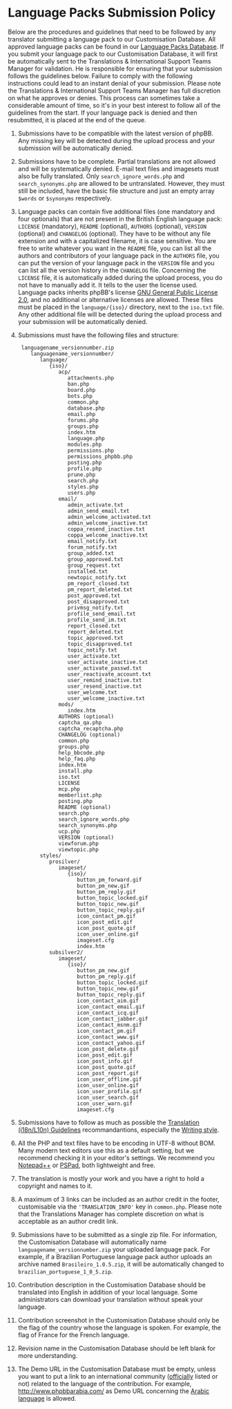 # Language Packs Submission Policy

Below are the procedures and guidelines that need to be followed by any translator submitting a language pack to our Customisation Database. All approved language packs can be found in our [Language Packs Database](https://www.phpbb.com/customise/db/language_packs-25/ "Language Packs Database"). If you submit your language pack to our Customisation Database, it will first be automatically sent to the Translations & International Support Teams Manager for validation. He is responsible for ensuring that your submission follows the guidelines below. Failure to comply with the following instructions could lead to an instant denial of your submission. Please note the Translations & International Support Teams Manager has full discretion on what he approves or denies. This process can sometimes take a considerable amount of time, so it's in your best interest to follow all of the guidelines from the start. If your language pack is denied and then resubmitted, it is placed at the end of the queue.

1. Submissions have to be compatible with the latest version of phpBB. Any missing key will be detected during the upload process and your submission will be automatically denied.

2. Submissions have to be complete. Partial translations are not allowed and will be systematically denied. E-mail text files and imagesets must also be fully translated. Only `search_ignore_words.php` and `search_synonyms.php` are allowed to be untranslated. However, they must still be included, have the basic file structure and just an empty array `$words` or `$synonyms` respectively.


3. Language packs can contain five additional files (one mandatory and four optionals) that are not present in the British English language pack: `LICENSE` (mandatory), `README` (optional), `AUTHORS` (optional), `VERSION` (optional) and `CHANGELOG` (optional). They have to be without any file extension and with a capitalized filename, it is case sensitive. You are free to write whatever you want in the `README` file, you can list all the authors and contributors of your language pack in the `AUTHORS` file, you can put the version of your language pack in the `VERSION` file and you can list all the version history in the `CHANGELOG` file. Concerning the `LICENSE` file, it is automatically added during the upload process, you do not have to manually add it. It tells to the user the license used. Language packs inherits phpBB's license [GNU General Public License 2.0](http://www.opensource.org/licenses/gpl-2.0.php "GNU General Public License 2.0"), and no additional or alternative licenses are allowed. These files must be placed in the `language/{iso}/` directory, next to the `iso.txt` file. Any other additional file will be detected during the upload process and your submission will be automatically denied.


4. Submissions must have the following files and structure:

        languagename_versionnumber.zip
           languagename_versionnumber/
              language/
                 {iso}/
                    acp/
                       attachments.php
                       ban.php
                       board.php
                       bots.php
                       common.php
                       database.php
                       email.php
                       forums.php
                       groups.php
                       index.htm
                       language.php
                       modules.php
                       permissions.php
                       permissions_phpbb.php
                       posting.php
                       profile.php
                       prune.php
                       search.php
                       styles.php
                       users.php
                    email/
                       admin_activate.txt
                       admin_send_email.txt
                       admin_welcome_activated.txt
                       admin_welcome_inactive.txt
                       coppa_resend_inactive.txt
                       coppa_welcome_inactive.txt
                       email_notify.txt
                       forum_notify.txt
                       group_added.txt
                       group_approved.txt
                       group_request.txt
                       installed.txt
                       newtopic_notify.txt
                       pm_report_closed.txt
                       pm_report_deleted.txt
                       post_approved.txt
                       post_disapproved.txt
                       privmsg_notify.txt
                       profile_send_email.txt
                       profile_send_im.txt
                       report_closed.txt
                       report_deleted.txt
                       topic_approved.txt
                       topic_disapproved.txt
                       topic_notify.txt
                       user_activate.txt
                       user_activate_inactive.txt
                       user_activate_passwd.txt
                       user_reactivate_account.txt
                       user_remind_inactive.txt
                       user_resend_inactive.txt
                       user_welcome.txt
                       user_welcome_inactive.txt
                    mods/
                       index.htm
                    AUTHORS (optional)
                    captcha_qa.php
                    captcha_recaptcha.php
                    CHANGELOG (optional)
                    common.php
                    groups.php
                    help_bbcode.php
                    help_faq.php
                    index.htm
                    install.php
                    iso.txt
                    LICENSE
                    mcp.php
                    memberlist.php
                    posting.php
                    README (optional)
                    search.php
                    search_ignore_words.php
                    search_synonyms.php
                    ucp.php
                    VERSION (optional)
                    viewforum.php
                    viewtopic.php
              styles/
                 prosilver/
                    imageset/
                       {iso}/
                          button_pm_forward.gif
                          button_pm_new.gif
                          button_pm_reply.gif
                          button_topic_locked.gif
                          button_topic_new.gif
                          button_topic_reply.gif
                          icon_contact_pm.gif
                          icon_post_edit.gif
                          icon_post_quote.gif
                          icon_user_online.gif
                          imageset.cfg
                          index.htm
                 subsilver2/
                    imageset/
                       {iso}/
                          button_pm_new.gif
                          button_pm_reply.gif
                          button_topic_locked.gif
                          button_topic_new.gif
                          button_topic_reply.gif
                          icon_contact_aim.gif
                          icon_contact_email.gif
                          icon_contact_icq.gif
                          icon_contact_jabber.gif
                          icon_contact_msnm.gif
                          icon_contact_pm.gif
                          icon_contact_www.gif
                          icon_contact_yahoo.gif
                          icon_post_delete.gif
                          icon_post_edit.gif
                          icon_post_info.gif
                          icon_post_quote.gif
                          icon_post_report.gif
                          icon_user_offline.gif
                          icon_user_online.gif
                          icon_user_profile.gif
                          icon_user_search.gif
                          icon_user_warn.gif
                          imageset.cfg


5. Submissions have to follow as much as possible the [Translation (i18n/L10n) Guidelines](https://area51.phpbb.com/docs/30x/coding-guidelines.html#translation "Translation (i18n/L10n) Guidelines") recommandantions, especially the [Writing style](https://area51.phpbb.com/docs/30x/coding-guidelines.html#writingstyle "Writing style").


6. All the PHP and text files have to be encoding in UTF-8 without BOM. Many modern text editors use this as a default setting, but we recommend checking it in your editor's settings. We recommend you [Notepad++](http://notepad-plus.sourceforge.net/ "Notepad++") or [PSPad](http://www.pspad.com/en/ "PSPad"), both lightweight and free.


7. The translation is mostly your work and you have a right to hold a copyright and names to it.


8. A maximum of 3 links can be included as an author credit in the footer, customisable via the `'TRANSLATION_INFO'` key in `common.php`. Please note that the Translations Manager has complete discretion on what is acceptable as an author credit link.


9. Submissions have to be submitted as a single zip file. For information, the Customisation Database will automatically name `languagename_versionnumber.zip` your uploaded language pack. For example, if a Brazilian Portuguese language pack author uploads an archive named `Brasileiro_1.0.5.zip`, it will be automatically changed to `brazilian_portuguese_1_0_5.zip`.


10. Contribution description in the Customisation Database should be translated into English in addition of your local language. Some administrators can download your translation without speak your language.


11. Contribution screenshot in the Customisation Database should only be the flag of the country whose the language is spoken. For example, the flag of France for the French language.


12. Revision name in the Customisation Database should be left blank for more understanding.


13. The Demo URL in the Customisation Database must be empty, unless you want to put a link to an international community ([officially](https://www.phpbb.com/support/intl/ "officially") listed or not) related to the language of the contribution. For example, http://www.phpbbarabia.com/ as Demo URL concerning the [Arabic language](https://www.phpbb.com/customise/db/translation/arabic/ "Arabic language") is allowed.
